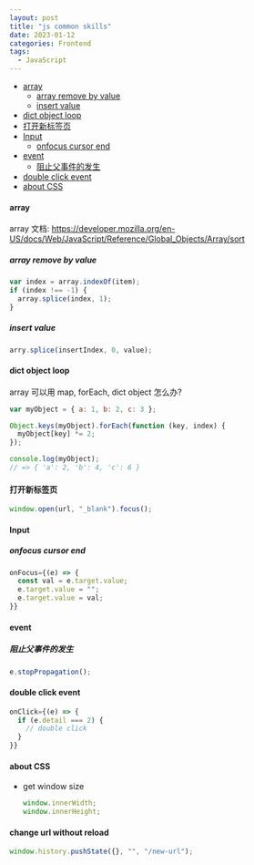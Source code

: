 ```yaml
---
layout: post
title: "js common skills"
date: 2023-01-12
categories: Frontend
tags:
  - JavaScript
---
```


- [array](#array)
  - [array remove by value](#array-remove-by-value)
  - [insert value](#insert-value)
- [dict object loop](#dict-object-loop)
- [打开新标签页](#打开新标签页)
- [Input](#input)
  - [onfocus cursor end](#onfocus-cursor-end)
- [event](#event)
  - [阻止父事件的发生](#阻止父事件的发生)
- [double click event](#double-click-event)
- [about CSS](#about-css)

#### array

array 文档: <https://developer.mozilla.org/en-US/docs/Web/JavaScript/Reference/Global_Objects/Array/sort>

##### array remove by value

```js
var index = array.indexOf(item);
if (index !== -1) {
  array.splice(index, 1);
}
```

##### insert value

```js
arry.splice(insertIndex, 0, value);
```

#### dict object loop

array 可以用 map, forEach, dict object 怎么办?

```js
var myObject = { a: 1, b: 2, c: 3 };

Object.keys(myObject).forEach(function (key, index) {
  myObject[key] *= 2;
});

console.log(myObject);
// => { 'a': 2, 'b': 4, 'c': 6 }
```

#### 打开新标签页

```js
window.open(url, "_blank").focus();
```

#### Input

##### onfocus cursor end

```js
onFocus={(e) => {
  const val = e.target.value;
  e.target.value = "";
  e.target.value = val;
}}
```

#### event

##### 阻止父事件的发生

```js
e.stopPropagation();
```

#### double click event

```js
onClick={(e) => {
  if (e.detail === 2) {
    // double click
  }
}}
```

#### about CSS

- get window size

  ```js
  window.innerWidth;
  window.innerHeight;
  ```

#### change url without reload

```js
window.history.pushState({}, "", "/new-url");
```
